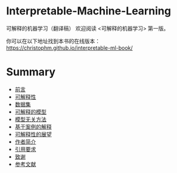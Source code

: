 # Interpretable-Machine-Learning
可解释的机器学习（翻译稿）
欢迎阅读 <可解释的机器学习> 第一版。

你可以在以下地址找到本书的在线版本： https://christophm.github.io/interpretable-ml-book/

# Summary

* [前言](README.md)
* [可解释性](Interpretability.md)
* [数据集](Datasets.md)
* [可解释的模型](Interpretable_Models.md)
* [模型无关方法](Model_Agnostic_Methods.md)
* [基于案例的解释](Example_Based_Explanations.md)
* [可解释性的展望](Look_into_Crystal_Ball.md)
* [作者简介](Contribute_to_the_book.md)
* [引用要求](Citing_this_book.md)
* [致谢](Acknowledgements.md)
* [参考文献](Reference.md)
